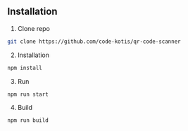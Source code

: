 ## Installation

1. Clone repo

  ```bash
  git clone https://github.com/code-kotis/qr-code-scanner
  ```

2. Installation

  ```bash
  npm install
  ```

3. Run

  ```bash
  npm run start
  ```

4. Build

  ```bash
  npm run build
  ```

